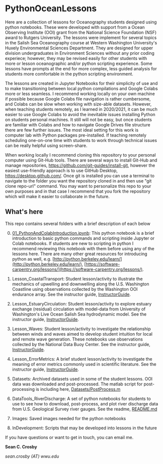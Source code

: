 # PythonOceanLessons

Here are a collection of lessons for Oceanography students designed using python notebooks. These were developed with support from a Ocean Observing Institute (OOI) grant from the National Science Foundation (NSF) award to Rutgers University. The lessons were implement for several topics in the Salish Sea Oceanography course at Western Washington University's Huxely Environmental Sciences Department. They are designed for upper division undergraduates in Environment Sciences without any prior coding experiece; however, they may be revised easily for other students with more or lesson oceanographic and/or python scripting experience. Some lessons have prompts at the end for more complex, less guided analysis for students more comfortable in the python scripting environment.

The lessons are created in Jupyter Notebooks for their simplicity of use and to make transitioning between local python compilations and Google Colabs more or less seamless. I recommend working locally on your own machine if possible because Google Colabs file navigation is rather cumbersome, and Colabs can be slow when working with size-able datasets. However, when teaching students remotely, as I learned in 2020/2021, it can be much easier to use Google Colabs to avoid the inevitable issues installing Python on students personal machines. It still will not be easy, but once students are familiar with Colabs and how to navigate Google Drives file structure there are few further issues. The most ideal setting for this work is computer lab with Python packages pre-installed. If teaching remotely scheduling one-on-one time with students to work through technical issues can be really helpful using screen-share.

When working locally I recommend cloning this repository to your personal computer using Git-Hub tools. There are several ways to install Git-Hub and manage repositories, https://github.com/git-guides/install-git, however the easiest use-friendly approach is to use GitHub Desktop, https://desktop.github.com/. Once git is installed you can use a terminal to navigate to the folder you want the repository cloned in and then use "git clone repo-url" command. You may want to personalize this repo to your own purposes and in that case I recommend that you fork the repository which will make it easier to collaborate in the future.

## What's here

This repo contains several folders with a brief description of each below

0. [01_PythonAndColabIntroduction.ipynb](01_PythonAndColabIntroduction.ipynb): This python notebook is a brief introduction to basic python commands and scripting inside Jupyter or Colab notebooks. If students are new to scripting in python I recommend reviewing this notebook with them before using any of the lessons here. There are many other great resources for introducing python as well, e.g. [http://python.berkeley.edu/learn/](http://python.berkeley.edu/learn/), [https://software-carpentry.org/lessons/](https://software-carpentry.org/lessons/). 

1. Lesson_CoastalTransport: Student lesson/activity to illustrate the mechanics of upwelling and downwelling along the U.S. Washington Coastline using observations collected by the Washington OOI endurance array. See the instructor guide, [InstructorGuide](Lesson_CoastalTransport/02_InstructorGuide.md).

2. Lesson_EstuaryCirculation: Student lesson/activity to explore estuary exchange (residual) circulation with model-data from University of Washington's Live Ocean Salish Sea hydrodynamic model. See the instructor guide, [InstructorGuide](Lesson_EstuaryCirculation/04_InstructorGuide.md).

3. Lesson_Waves: Student lesson/activity to investigate the relationship between winds and waves aimed to develop student intuition for local and remote wave generation. These notebooks use observations collected by the National Data Buoy Center. See the instructor guide, [InstructorGuide](Lesson_Waves/03_InstructorGuide.md).

4. Lesson_ErrorMetrics: A brief student lesson/activity to investigate the meaning of error metrics commonly used in scientific literature. See the instructor guide, [InstructorGuide](Lesson_ErrorMetrics/02_InstructorGuide.md).

5. Datasets: Archived datasets used in some of the student lessons. OOI data was downloaded and post-processed. The matlab script for post-processing is including here, [Datasets/PostProcess.m](Datasets/PostProcess.m)

6. DataTools_RiverDischarge: A set of python notebooks for students to use to see how to download, post-process, and plot river discharge data from U.S. Geological Survey river gauges. See the readme, [README.md](DataTools_RiverDischarge/README.md)

7. Images: Saved images needed for the python notebooks

8. InDevelopment: Scripts that may be developed into lessons in the future

If you have questions or want to get in touch, you can email me.

**Sean C. Crosby**

*sean.crosby (AT) wwu.edu*
